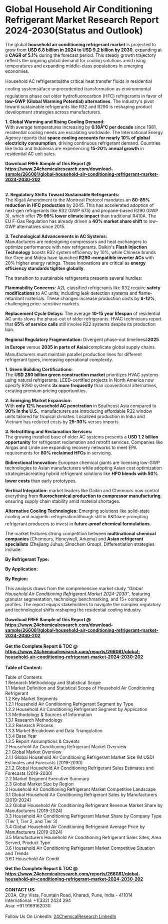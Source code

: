 <h1>Global Household Air Conditioning Refrigerant Market Research Report 2024-2030(Status and Outlook)</h1><p>The global <strong>household air conditioning refrigerant market</strong> is projected to grow from <strong>USD 6.8 billion in 2024 to USD 9.2 billion by 2030</strong>, expanding at a <strong>CAGR of 5.1%</strong> during the forecast period. This steady growth trajectory reflects the ongoing global demand for cooling solutions amid rising temperatures and expanding middle-class populations in emerging economies.</p><p>Household AC refrigerantsâthe critical heat transfer fluids in residential cooling systemsâface unprecedented transformation as environmental regulations phase out older hydrofluorocarbon (HFC) refrigerants in favor of <strong>low-GWP (Global Warming Potential) alternatives</strong>. The industry's pivot toward sustainable refrigerants like R32 and R290 is reshaping product development strategies across manufacturers.</p><p><strong>1. Global Warming and Rising Cooling Demand:</strong><br>
With average temperatures increasing by <strong>0.18Â°C per decade</strong> since 1981, residential cooling needs are escalating worldwide. The International Energy Agency reports that <strong>space cooling accounts for nearly 10% of global electricity consumption</strong>, driving continuous refrigerant demand. Countries like India and Indonesia are experiencing <strong>15-20% annual growth</strong> in residential AC unit sales.</p><div><b>Download FREE Sample of this Report @ 
            <a href="https://www.24chemicalresearch.com/download-sample/266081/global-household-air-conditioning-refrigerant-market-2024-2030-202">
            https://www.24chemicalresearch.com/download-sample/266081/global-household-air-conditioning-refrigerant-market-2024-2030-202</a></b></div><br><p><strong>2. Regulatory Shifts Toward Sustainable Refrigerants:</strong><br>
The Kigali Amendment to the Montreal Protocol mandates an <strong>80-85% reduction in HFC production</strong> by 2045. This has accelerated adoption of next-gen refrigerants like R32 (GWP 675) and propane-based R290 (GWP 3), which offer <strong>75-99% lower climate impact</strong> than traditional R410A. The EU F-Gas Regulation has already driven a <strong>40% market share shift</strong> to low-GWP alternatives since 2015.</p><p><strong>3. Technological Advancements in AC Systems:</strong><br>
Manufacturers are redesigning compressors and heat exchangers to optimize performance with new refrigerants. Daikin's <strong>Flash Injection Technology</strong> boosts R32 system efficiency by 10%, while Chinese brands like Gree and Midea have launched <strong>R290-compatible inverter ACs</strong> with 20% higher energy ratings. These innovations are critical as <strong>energy efficiency standards tighten globally</strong>.</p><p>The transition to sustainable refrigerants presents several hurdles:</p><p><strong>Flammability Concerns:</strong> A2L-classified refrigerants like R32 require <strong>safety modifications</strong> to AC units, including leak detection systems and flame-retardant materials. These changes increase production costs by <strong>8-12%</strong>, challenging price-sensitive markets.</p><p><strong>Replacement Cycle Delays:</strong> The average <strong>10-15 year lifespan</strong> of residential AC units slows the phase-out of older refrigerants. HVAC technicians report that <strong>65% of service calls</strong> still involve R22 systems despite its production ban.</p><p><strong>Regional Regulatory Fragmentation:</strong> Divergent phase-out timelinesâ<strong>2025 in Europe</strong> versus <strong>2035 in parts of Asia</strong>âcomplicate global supply chains. Manufacturers must maintain parallel production lines for different refrigerant types, increasing operational complexity.</p><p><strong>1. Green Building Certifications:</strong><br>
The <strong>USD 280 billion green construction market</strong> prioritizes HVAC systems using natural refrigerants. LEED-certified projects in North America now specify R290 systems <strong>3x more frequently</strong> than conventional alternatives, creating premium pricing opportunities.</p><p><strong>2. Emerging Market Expansion:</strong><br>
With <strong>only 12% household AC penetration</strong> in Southeast Asia compared to <strong>90% in the U.S.</strong>, manufacturers are introducing affordable R32 window units tailored for tropical climates. Localized production in India and Vietnam has reduced costs by <strong>25-30%</strong> versus imports.</p><p><strong>3. Retrofitting and Reclamation Services:</strong><br>
The growing installed base of older AC systems presents a <strong>USD 1.2 billion opportunity</strong> for refrigerant reclamation and retrofit services. Companies like Airgas and Linde are expanding recovery networks to meet EPA requirements for <strong>80% reclaimed HFCs</strong> in servicing.</p><p><strong>Bidirectional Innovation:</strong> European chemical giants are licensing low-GWP technologies to Asian manufacturers while adopting Asian cost optimization strategiesâcreating hybrid refrigerant solutions like <strong>HFO blends with 50% lower costs</strong> than early prototypes.</p><p><strong>Vertical Integration:</strong> market leaders like Daikin and Chemours now control everything from <strong>fluorochemical production to compressor manufacturing</strong>, ensuring supply chain stability amid material shortages.</p><p><strong>Alternative Cooling Technologies:</strong> Emerging solutions like solid-state cooling and magnetic refrigerationâthough still in R&amp;Dâare prompting refrigerant producers to invest in <strong>future-proof chemical formulations</strong>.</p><p>The market features strong competition between <strong>multinational chemical companies</strong> (Chemours, Honeywell, Arkema) and <strong>Asian refrigerant specialists</strong> (Zhejiang Juhua, Sinochem Group). Differentiation strategies include:</p><p><strong>By Refrigerant Type:</strong></p><p><strong>By Application:</strong></p><p><strong>By Region:</strong></p><p>This analysis draws from the comprehensive market study <em>"Global Household Air Conditioning Refrigerant Market 2024-2030"</em>, featuring granular segmentation, technology benchmarking, and 15+ company profiles. The report equips stakeholders to navigate the complex regulatory and technological shifts reshaping the residential cooling industry.</p><div><b>Download FREE Sample of this Report @ 
            <a href="https://www.24chemicalresearch.com/download-sample/266081/global-household-air-conditioning-refrigerant-market-2024-2030-202">
            https://www.24chemicalresearch.com/download-sample/266081/global-household-air-conditioning-refrigerant-market-2024-2030-202</a></b></div><br><div><b>Get the Complete Report & TOC @ 
            <a href="https://www.24chemicalresearch.com/reports/266081/global-household-air-conditioning-refrigerant-market-2024-2030-202">
            https://www.24chemicalresearch.com/reports/266081/global-household-air-conditioning-refrigerant-market-2024-2030-202</a></b></div><br>
            <b>Table of Content:</b><p>Table of Contents<br />
1 Research Methodology and Statistical Scope<br />
1.1 Market Definition and Statistical Scope of Household Air Conditioning Refrigerant<br />
1.2 Key Market Segments<br />
1.2.1 Household Air Conditioning Refrigerant Segment by Type<br />
1.2.2 Household Air Conditioning Refrigerant Segment by Application<br />
1.3 Methodology & Sources of Information<br />
1.3.1 Research Methodology<br />
1.3.2 Research Process<br />
1.3.3 Market Breakdown and Data Triangulation<br />
1.3.4 Base Year<br />
1.3.5 Report Assumptions & Caveats<br />
2 Household Air Conditioning Refrigerant Market Overview<br />
2.1 Global Market Overview<br />
2.1.1 Global Household Air Conditioning Refrigerant Market Size (M USD) Estimates and Forecasts (2019-2030)<br />
2.1.2 Global Household Air Conditioning Refrigerant Sales Estimates and Forecasts (2019-2030)<br />
2.2 Market Segment Executive Summary<br />
2.3 Global Market Size by Region<br />
3 Household Air Conditioning Refrigerant Market Competitive Landscape<br />
3.1 Global Household Air Conditioning Refrigerant Sales by Manufacturers (2019-2024)<br />
3.2 Global Household Air Conditioning Refrigerant Revenue Market Share by Manufacturers (2019-2024)<br />
3.3 Household Air Conditioning Refrigerant Market Share by Company Type (Tier 1, Tier 2, and Tier 3)<br />
3.4 Global Household Air Conditioning Refrigerant Average Price by Manufacturers (2019-2024)<br />
3.5 Manufacturers Household Air Conditioning Refrigerant Sales Sites, Area Served, Product Type<br />
3.6 Household Air Conditioning Refrigerant Market Competitive Situation and Trends<br />
3.6.1 Household Air Condit</p><div><b>Get the Complete Report & TOC @ 
            <a href="https://www.24chemicalresearch.com/reports/266081/global-household-air-conditioning-refrigerant-market-2024-2030-202">
            https://www.24chemicalresearch.com/reports/266081/global-household-air-conditioning-refrigerant-market-2024-2030-202</a></b></div><br><b>CONTACT US:</b><br>
            203A, City Vista, Fountain Road, Kharadi, Pune, India - 411014<br>
            International: +1(332) 2424 294<br>
            Asia: +91 9169162030 <br><br>
            Follow Us On LinkedIn: <a href="https://www.linkedin.com/company/24chemicalresearch/">24ChemicalResearch LinkedIn</a>